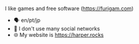 I like games and free software (https://furigam.com)

- 🗣️ en/pt/jp
- 💬 I don't use many social networks
- 🌐 My website is https://harper.rocks
